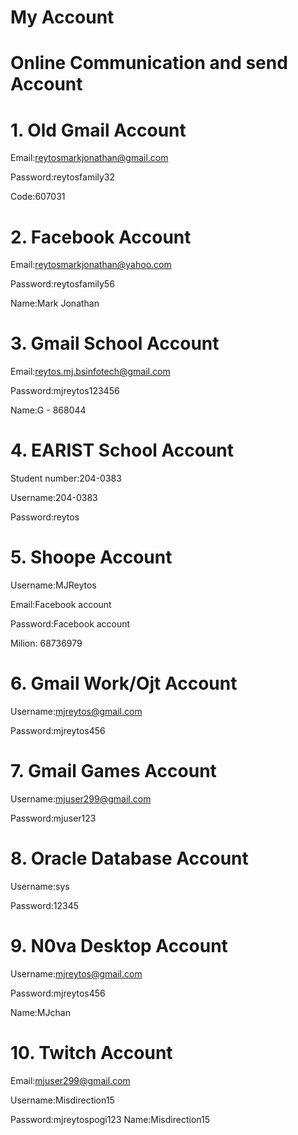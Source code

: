 # My Account

# Online Communication and send Account
# 1. Old Gmail Account
Email:reytosmarkjonathan@gmail.com

Password:reytosfamily32

Code:607031

# 2. Facebook Account
Email:reytosmarkjonathan@yahoo.com

Password:reytosfamily56

Name:Mark Jonathan

# 3. Gmail School Account
Email:reytos.mj.bsinfotech@gmail.com

Password:mjreytos123456

Name:G - 868044

# 4. EARIST School Account
Student number:204-0383

Username:204-0383

Password:reytos

# 5. Shoope Account
Username:MJReytos

Email:Facebook account 

Password:Facebook account 

Milion: 68736979

# 6. Gmail Work/Ojt Account
Username:mjreytos@gmail.com

Password:mjreytos456

# 7. Gmail Games Account
Username:mjuser299@gmail.com

Password:mjuser123

# 8. Oracle Database Account
Username:sys

Password:12345

# 9.  N0va Desktop Account
Username:mjreytos@gmail.com

Password:mjreytos456

Name:MJchan

# 10. Twitch Account
Email:mjuser299@gmail.com

Username:Misdirection15

Password:mjreytospogi123
Name:Misdirection15 